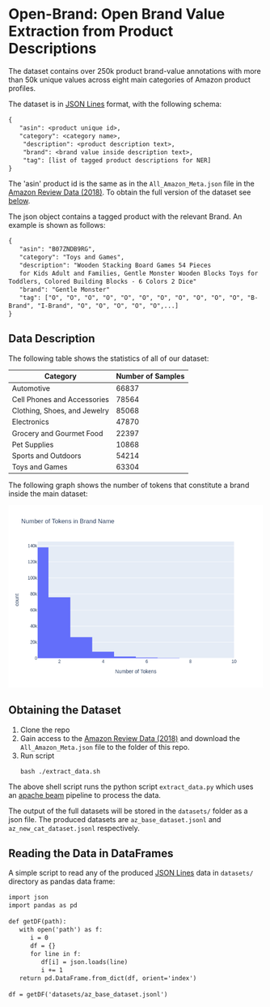 # Open-Brand: Open Brand Value Extraction from Product Descriptions

The dataset contains over 250k product brand-value annotations with more than 50k unique values across eight main categories of Amazon product profiles.

The dataset is in [JSON Lines](https://jsonlines.org/) format, with the following schema:

```
{
   "asin": <product unique id>,
   "category": <category name>,
    "description": <product description text>,
    "brand": <brand value inside description text>,
    "tag": [list of tagged product descriptions for NER]
}
```
The 'asin' product id is the same as in the `All_Amazon_Meta.json` file in the [Amazon Review Data (2018)](https://nijianmo.github.io/amazon/index.html). To obtain the full version of the dataset see [below](#obtaining-the-dataset).

The json object contains a tagged product with the relevant Brand. An example is shown as follows:

```
{
   "asin": "B07ZNDB9RG",
   "category": "Toys and Games",
   "description": "Wooden Stacking Board Games 54 Pieces
   for Kids Adult and Families, Gentle Monster Wooden Blocks Toys for Toddlers, Colored Building Blocks - 6 Colors 2 Dice"
   "brand": "Gentle Monster"
   "tag": ["O", "O", "O", "O", "O", "O", "O", "O", "O", "O", "O", "B-Brand", "I-Brand", "O", "O", "O", "O", "O",...]
}
```

## Data Description
The following table shows the statistics of all of our dataset:

<center>
    
| Category                     | Number of Samples |
|------------------------------|-------------------|
| Automotive                   | 66837             |
| Cell Phones and Accessories  | 78564             |
| Clothing, Shoes, and Jewelry | 85068             |
| Electronics                  | 47870             |
| Grocery and Gourmet Food     | 22397             |
| Pet Supplies                 | 10868             |
| Sports and Outdoors          | 54214             |
| Toys and Games               | 63304             |

</center>

The following graph shows the number of tokens that constitute a brand inside the main dataset:

<center>
<img src="graphs/tokens.png" alt="drawing" width="600"/>
</center>

## Obtaining the Dataset
1. Clone the repo
2. Gain access to the [Amazon Review Data (2018)](https://nijianmo.github.io/amazon/index.html) and download the `All_Amazon_Meta.json` file to the folder of this repo.
3. Run script
    ```
    bash ./extract_data.sh
    ```
    
The above shell script runs the python script `extract_data.py` which uses  an [apache beam](https://beam.apache.org/) pipeline to process the data.

The output of the full datasets will be stored in the `datasets/` folder as a json file. The produced datasets are `az_base_dataset.jsonl` and `az_new_cat_dataset.jsonl` respectively. 

## Reading the Data in DataFrames 
A simple script to read any of the produced [JSON Lines](https://jsonlines.org/) data in `datasets/` directory as pandas data frame:

```
import json
import pandas as pd

def getDF(path):
   with open('path') as f:
      i = 0
      df = {}
      for line in f:
         df[i] = json.loads(line)
         i += 1
   return pd.DataFrame.from_dict(df, orient='index')
   
df = getDF('datasets/az_base_dataset.jsonl')

```
